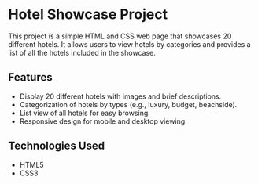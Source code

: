 # Hotel Showcase Project

This project is a simple HTML and CSS web page that showcases 20 different hotels. It allows users to view hotels by categories and provides a list of all the hotels included in the showcase.

## Features

- Display 20 different hotels with images and brief descriptions.
- Categorization of hotels by types (e.g., luxury, budget, beachside).
- List view of all hotels for easy browsing.
- Responsive design for mobile and desktop viewing.

## Technologies Used

- HTML5
- CSS3
